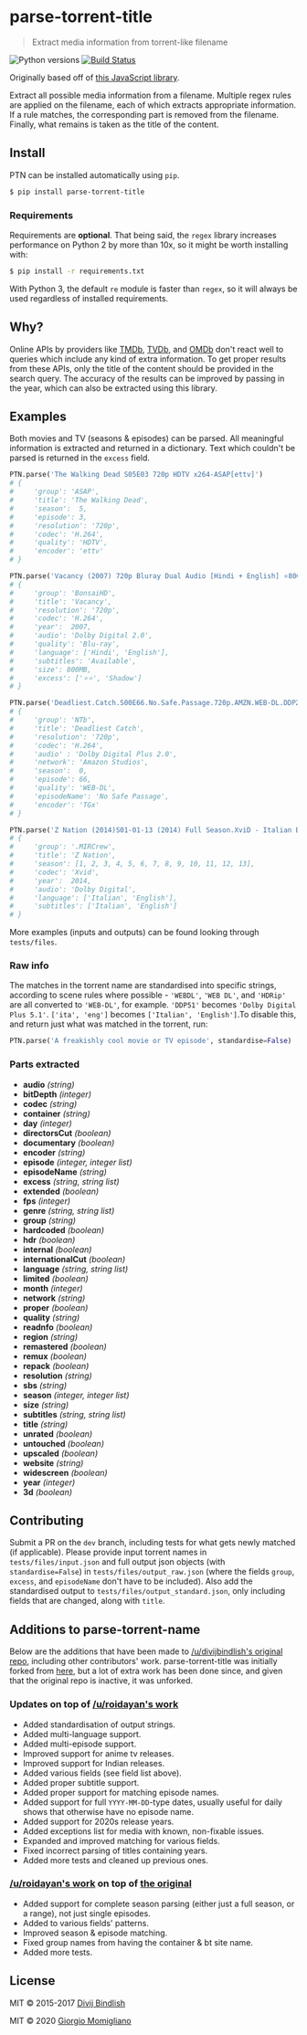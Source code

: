 # parse-torrent-title

> Extract media information from torrent-like filename

![Python versions](https://img.shields.io/badge/Python-2.7%2C%203.5-brightgreen.svg?style=flat-square)
[![Build Status](https://travis-ci.com/platelminto/parse-torrent-title.svg?branch=master)](https://travis-ci.com/platelminto/parse-torrent-title)

Originally based off of [this JavaScript
library](https://github.com/jzjzjzj/parse-torrent-name).

Extract all possible media information from a filename. Multiple regex 
rules are applied on the filename, each of which extracts appropriate
information. If a rule matches, the corresponding part
is removed from the filename. Finally, what remains is taken as the
title of the content.


## Install

PTN can be installed automatically using `pip`.

```sh
$ pip install parse-torrent-title
```

### Requirements

Requirements are **optional**. That being said, the `regex` library increases performance on Python 2 by more than 10x, so it might be worth installing with:

```sh
$ pip install -r requirements.txt
```

With Python 3, the default `re` module is faster than `regex`, so it will always be used regardless of installed requirements.

## Why?

Online APIs by providers like
[TMDb](https://www.themoviedb.org/documentation/api),
[TVDb](http://thetvdb.com/wiki/index.php?title=Programmers_API), and
[OMDb](http://www.omdbapi.com/) don't react well to
queries which include any kind of extra information. To get proper results from
these APIs, only the title of the content should be provided in the search
query. The accuracy of the results can be
improved by passing in the year, which can also be extracted using this library.

## Examples

Both movies and TV (seasons & episodes) can be parsed. All meaningful information is
extracted and returned in a dictionary. Text which couldn't be
parsed is returned in the `excess` field.

```py
PTN.parse('The Walking Dead S05E03 720p HDTV x264-ASAP[ettv]')
# {
#     'group': 'ASAP',
#     'title': 'The Walking Dead',
#     'season':  5,
#     'episode': 3,
#     'resolution': '720p',
#     'codec': 'H.264',
#     'quality': 'HDTV',
#     'encoder': 'ettv'
# }

PTN.parse('Vacancy (2007) 720p Bluray Dual Audio [Hindi + English] ⭐800 MB⭐ DD - 2.0 MSub x264 - Shadow (BonsaiHD)')
# {
#     'group': 'BonsaiHD',
#     'title': 'Vacancy',
#     'resolution': '720p',
#     'codec': 'H.264',
#     'year':  2007,
#     'audio': 'Dolby Digital 2.0',
#     'quality': 'Blu-ray',
#     'language': ['Hindi', 'English'],
#     'subtitles': 'Available',
#     'size': 800MB,
#     'excess': ['⭐⭐', 'Shadow']
# }

PTN.parse('Deadliest.Catch.S00E66.No.Safe.Passage.720p.AMZN.WEB-DL.DDP2.0.H.264-NTb[TGx]')
# {
#     'group': 'NTb',
#     'title': 'Deadliest Catch',
#     'resolution': '720p',
#     'codec': 'H.264',
#     'audio' : 'Dolby Digital Plus 2.0',
#     'network': 'Amazon Studios',
#     'season':  0,
#     'episode': 66,
#     'quality': 'WEB-DL',
#     'episodeName': 'No Safe Passage',
#     'encoder': 'TGx'
# }

PTN.parse('Z Nation (2014)S01-01-13 (2014) Full Season.XviD - Italian English.Ac3.Sub.ita.eng.MIRCrew')
# {
#     'group': '.MIRCrew',
#     'title': 'Z Nation',
#     'season': [1, 2, 3, 4, 5, 6, 7, 8, 9, 10, 11, 12, 13],
#     'codec': 'Xvid',
#     'year':  2014,
#     'audio': 'Dolby Digital',
#     'language': ['Italian', 'English'],
#     'subtitles': ['Italian', 'English']
# }
```

More examples (inputs and outputs) can be found looking through `tests/files`.

### Raw info

The matches in the torrent name are standardised into specific strings, according to scene rules where possible - `'WEBDL'`, `'WEB DL'`, and `'HDRip'` are all converted to `'WEB-DL'`, for example. `'DDP51'` becomes `'Dolby Digital Plus 5.1'`. `['ita', 'eng']` becomes `['Italian', 'English']`.To disable this, and return just what was matched in the torrent, run:

```py
PTN.parse('A freakishly cool movie or TV episode', standardise=False)
```

### Parts extracted

* **audio**         *(string)*
* **bitDepth**      *(integer)*
* **codec**         *(string)*
* **container**     *(string)*
* **day**           *(integer)*
* **directorsCut**  *(boolean)*
* **documentary**   *(boolean)*
* **encoder**       *(string)*
* **episode**       *(integer, integer list)*
* **episodeName**   *(string)*
* **excess**        *(string, string list)*
* **extended**      *(boolean)*
* **fps**           *(integer)*
* **genre**         *(string, string list)*
* **group**         *(string)*
* **hardcoded**     *(boolean)*
* **hdr**           *(boolean)*
* **internal**      *(boolean)*
* **internationalCut** *(boolean)*
* **language**      *(string, string list)*
* **limited**       *(boolean)*
* **month**         *(integer)*
* **network**       *(string)*
* **proper**        *(boolean)*
* **quality**       *(string)*
* **readnfo**       *(boolean)*
* **region**        *(string)*
* **remastered**    *(boolean)*
* **remux**         *(boolean)*
* **repack**        *(boolean)*
* **resolution**    *(string)*
* **sbs**           *(string)*
* **season**        *(integer, integer list)*
* **size**          *(string)*
* **subtitles**     *(string, string list)*
* **title**         *(string)*
* **unrated**       *(boolean)*
* **untouched**     *(boolean)*
* **upscaled**      *(boolean)*
* **website**       *(string)*
* **widescreen**    *(boolean)*
* **year**          *(integer)*
* **3d**            *(boolean)*

## Contributing

Submit a PR on the `dev` branch, including tests for what gets newly matched (if applicable). Please provide input torrent names in `tests/files/input.json` and full output json objects (with `standardise=False`) in `tests/files/output_raw.json` (where the fields `group`, `excess`, and `episodeName` don't have to be included). Also add the standardised output to `tests/files/output_standard.json`, only including fields that are changed, along with `title`.

## Additions to parse-torrent-name

Below are the additions that have been made to [/u/divijbindlish's original repo](https://github.com/divijbindlish/parse-torrent-name), including other contributors' work. parse-torrent-title was initially forked from [here](https://github.com/roidayan/parse-torrent-name/tree/updates), but a lot of extra work has been done since, and given that the original repo is inactive, it was unforked.

### Updates on top of [/u/roidayan's work](https://github.com/roidayan/parse-torrent-name/tree/updates)

- Added standardisation of output strings.
- Added multi-language support.
- Added multi-episode support.
- Improved support for anime tv releases.
- Improved support for Indian releases.
- Added various fields (see field list above).
- Added proper subtitle support.
- Added proper support for matching episode names.
- Added support for full `YYYY-MM-DD`-type dates, usually useful for daily shows that otherwise have no episode name.
- Added support for 2020s release years.
- Added exceptions list for media with known, non-fixable issues.
- Expanded and improved matching for various fields.
- Fixed incorrect parsing of titles containing years.
- Added more tests and cleaned up previous ones.


### [/u/roidayan's work](https://github.com/roidayan/parse-torrent-name/tree/updates) on top of [the original](https://github.com/divijbindlish/parse-torrent-name)

- Added support for complete season parsing (either just a full season, or a range), not just single episodes.
- Added to various fields' patterns.
- Improved season & episode matching.
- Fixed group names from having the container & bt site name.
- Added more tests.

## License

MIT © 2015-2017 [Divij Bindlish](http://divijbindlish.in)

MIT © 2020 [Giorgio Momigliano](https://github.com/platelminto)
